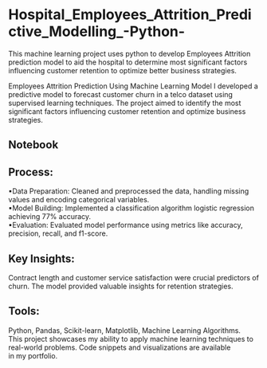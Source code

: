 # Hospital_Employees_Attrition_Predictive_Modelling_-Python-  
This machine learning project uses python to develop Employees Attrition prediction model to aid the hospital  to determine most significant factors influencing customer retention to optimize better business strategies.  

Employees Attrition Prediction Using Machine Learning Model
I developed a predictive model to forecast customer churn in a telco dataset using supervised learning techniques. The project aimed to identify the most significant factors influencing
customer retention and optimize business strategies.

## Notebook


## Process:
▪Data Preparation: Cleaned and preprocessed the data, handling missing values and encoding categorical variables.  
▪Model Building: Implemented a classification algorithm logistic regression achieving 77% accuracy.  
▪Evaluation: Evaluated model performance using metrics like accuracy, precision, recall, and f1-score.   

## Key Insights: 
Contract length and customer service satisfaction were crucial predictors of churn. The model provided valuable insights for retention strategies.  
## Tools: 
Python, Pandas, Scikit-learn, Matplotlib, Machine Learning Algorithms.  
This project showcases my ability to apply machine learning techniques to real-world problems. Code snippets and visualizations are available in my portfolio.
